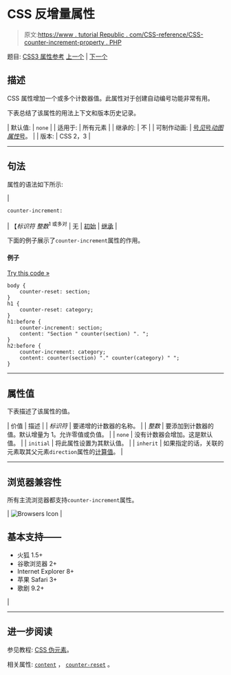 # CSS 反增量属性

> 原文:[https://www . tutorial Republic . com/CSS-reference/CSS-counter-increment-property . PHP](https://www.tutorialrepublic.com/css-reference/css-counter-increment-property.php)

题目: [CSS3 属性参考](css3-properties.php) [上一个](css-content-property.php) | [下一个](css-counter-reset-property.php)

## 描述

CSS 属性增加一个或多个计数器值。此属性对于创建自动编号功能非常有用。

下表总结了该属性的用法上下文和版本历史记录。

| 默认值: | `none` |
| 适用于: | 所有元素 |
| 继承的: | 不 |
| 可制作动画: | [号*见*号*动图属性*号](css-animatable-properties.php)。 |
| 版本: | CSS 2，3 |

* * *

## 句法

属性的语法如下所示:

| 

```
counter-increment: 
```

 | 【*标识符* *整数*<sup>1 或多对</sup> &#124; 无 &#124; [初始](../definitions.php#initial) &#124; [继承](../definitions.php#inherit) |

下面的例子展示了`counter-increment`属性的作用。

#### 例子

[Try this code »](../codelab.php?topic=css&file=counter-increment-property "Try this code using online Editor")

```
body {
    counter-reset: section;
}
h1 {
    counter-reset: category;
}
h1:before {
    counter-increment: section;
    content: "Section " counter(section) ". ";
}
h2:before {
    counter-increment: category;
    content: counter(section) "." counter(category) " ";
}
```

* * *

## 属性值

下表描述了该属性的值。

| 价值 | 描述 |
| *标识符* | 要递增的计数器的名称。 |
| *整数* | 要添加到计数器的值。默认增量为 1。允许零值或负值。 |
| `none` | 没有计数器会增加。这是默认值。 |
| `initial` | 将此属性设置为其默认值。 |
| `inherit` | 如果指定的话，关联的元素取其父元素`direction`属性的[计算值](../definitions.php#computed-value)。 |

* * *

## 浏览器兼容性

所有主流浏览器都支持`counter-increment`属性。

| ![Browsers Icon](../Images/e9331123c77668c1832e541c2fca1002.png) | 

## 基本支持——

*   火狐 1.5+
*   谷歌浏览器 2+
*   Internet Explorer 8+
*   苹果 Safari 3+
*   歌剧 9.2+

 |

* * *

## 进一步阅读

参见教程: [CSS 伪元素](../css-tutorial/css-pseudo-elements.php#pseudo-elements)。

相关属性: [`content`](css-content-property.php) ， [`counter-reset`](css-counter-reset-property.php) 。